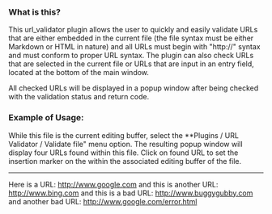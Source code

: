### What is this?

This url_validator plugin allows the user to quickly and easily validate URLs
that are either embedded in the current file (the file syntax must be either
Markdown or HTML in nature) and all URLs must begin with "http://" syntax and must
conform to proper URL syntax.  The plugin can also check URLs that are selected
in the current file or URLs that are input in an entry field, located at the bottom
of the main window.

All checked URLs will be displayed in a popup window after being checked with the
validation status and return code.

### Example of Usage:

While this file is the current editing buffer, select the **Plugins / URL Validator / Validate file"
menu option.  The resulting popup window will display four URLs found within this file.
Click on found URL to set the insertion marker on the within the associated editing buffer of the file.

---

Here is a URL: http://www.google.com and this is another URL: http://www.bing.com
and this is a bad URL: http://www.buggygubby.com and another bad URL:
http://www.google.com/error.html
